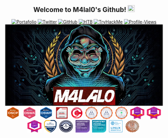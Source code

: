 <h2 align="center">
  Welcome to M4lal0's Github!
 <img src="https://media.giphy.com/media/27UtynCENEhLgiAmik/giphy.gif" width="22" height="22">
</h2>

<p align="center">
<a href="https://m4lal0.github.io"><img title="Portafolio" src="https://img.shields.io/badge/-Portfolio-red?style=for-the-badge&logo=hackster&logoColor=white&link=https://m4lal0.github.io"></a>
<a href="https://x.com/m4lal0"><img title="Twitter" src="https://img.shields.io/badge/-Twitter-black?style=for-the-badge&logo=x&logoColor=white&link=https://x.com/m4lal0"></a>
<a href="https://github.com/m4lal0"><img title="GitHub" src="https://img.shields.io/badge/-Github-black?style=for-the-badge&logo=github&logoColor=white&link=https://github.com/m4lal0"></a>
<a href="https://app.hackthebox.com/profile/337020"><img title="HTB" src="https://img.shields.io/badge/-HackTheBox-darkgreen?style=for-the-badge&logo=hack-the-box&logoColor=lightgreen&link=https://app.hackthebox.com/profile/337020"></a>
<a href="https://tryhackme.com/p/M4lal0"><img title="TryHackMe" src="https://img.shields.io/badge/-TryHackMe-darkred?style=for-the-badge&logo=tryhackme&logoColor=lightred&link=https://tryhackme.com/p/M4lal0"></a>
<a href="https://komarev.com/ghpvc/?username=m4lal0"><img title="Profile-Views" src="https://komarev.com/ghpvc/?username=m4lal0&color=blue&style=for-the-badge"></a>
<img src="https://github.com/m4lal0/m4lal0/raw/master/images/m4lal0.jpg"
	alt="m4lal0"
	width="1000"
	style="float: center; margin-right: 4px;" />
<img src="./images/OSCP.png"
	alt="OSCP"
	width="45"
	height="40"
	style="float: center; margin-right: 4px;" />
<img src="./images/OSWA.png"
	alt="OSWA"
	width="45"
	height="40"
	style="float: center; margin-right: 4px;" />
<img src="./images/OSWP.png"
	alt="OSWP"
	width="45"
	height="40"
	style="float: center; margin-right: 4px;" />
<img src="./images/CEHPRACTICAL.png"
	alt="CEH"
	width="40"
	height="40"
	style="float: center; margin-right: 4px;" />
<img src="./images/CRTA.png"
	alt="CRTA"
	width="40"
	height="40"
	style="float: center; margin-right: 4px;" />
<img src="./images/CNPen.png"
	alt="CNPen"
	width="40"
	height="40"
	style="float: center; margin-right: 4px;" />
<img src="./images/CAPen.png"
	alt="CAPen"
	width="40"
	height="40"
	style="float: center; margin-right: 4px;" />
<img src="./images/CMPen.png"
	alt="CMPen"
	width="40"
	height="40"
	style="float: center; margin-right: 4px;" />
<img src="./images/eWPT-v2.png"
	alt="eWPT"
	width="45"
	height="40"
	style="float: center; margin-right: 4px;" />
<img src="./images/eMAPT-v2.png"
	alt="eMAPT"
	width="45"
	height="40"
	style="float: center; margin-right: 4px;" />
<img src="./images/eJPT-v2.png"
	alt="eJPT"
	width="45"
	height="40"
	style="float: center; margin-right: 4px;" />
<img src="./images/EthicalHackingFoundation.png"
	alt="EthicalHackingFoundation"
	width="40"
	height="40"
	style="float: center; margin-right: 4px;" />
<img src="./images/CAPC2.png"
	alt="CAPC"
	width="45"
	height="40"
	style="float: center; margin-right: 4px;" />
<img src="./images/FCA.png"
	alt="FCA"
	width="45"
	height="40"
	style="float: center; margin-right: 4px;" />
<img src="./images/FCF.png"
	alt="FCF"
	width="45"
	height="40"
	style="float: center; margin-right: 4px;" />
<img src="./images/LPI-Essentials.png"
	alt="LPI-Essentials"
	width="45"
	height="40"
	style="float: center; margin-right: 4px;" />
<img src="./images/PCEP.png"
	alt="PCEP"
	width="45"
	height="40"
	style="float: center; margin-right: 4px;" />
</p>